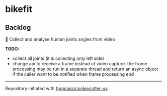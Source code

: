 # bikefit

## Backlog
🎯 Collect and analyse human joints angles from 
video  

**TODO:** 
  - collect all joints (it is collecting only left side)
  - change api to receive a frame instead of video capture. the frame processing may be run in a separate thread and return an async object if the caller want to be notified when frame processing end

---

Repository initiated with [fpgmaas/cookiecutter-uv](https://github.com/fpgmaas/cookiecutter-uv).
